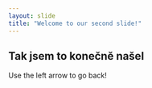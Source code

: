 ```yaml
---
layout: slide
title: "Welcome to our second slide!"
---
```

Tak jsem to konečně našel
---
Use the left arrow to go back!
